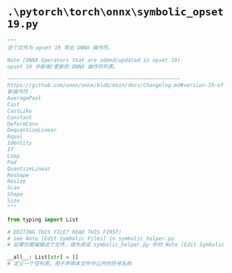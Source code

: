 # `.\pytorch\torch\onnx\symbolic_opset19.py`

```py
"""
这个文件为 opset 19 导出 ONNX 操作符。

Note [ONNX Operators that are added/updated in opset 19]
opset 19 中新增/更新的 ONNX 操作符列表。

~~~~~~~~~~~~~~~~~~~~~~~~~~~~~~~~~~~~~~~~~~~~~~~~~~~~~~~~
https://github.com/onnx/onnx/blob/main/docs/Changelog.md#version-19-of-the-default-onnx-operator-set
新操作符：
AveragePool
Cast
CastLike
Constant
DeformConv
DequantizeLinear
Equal
Identity
If
Loop
Pad
QuantizeLinear
Reshape
Resize
Scan
Shape
Size
"""

from typing import List

# EDITING THIS FILE? READ THIS FIRST!
# see Note [Edit Symbolic Files] in symbolic_helper.py
# 如果你要编辑这个文件，请先阅读 symbolic_helper.py 中的 Note [Edit Symbolic Files]

__all__: List[str] = []
# 定义一个空列表，用于声明本文件中公开的符号名称
```
